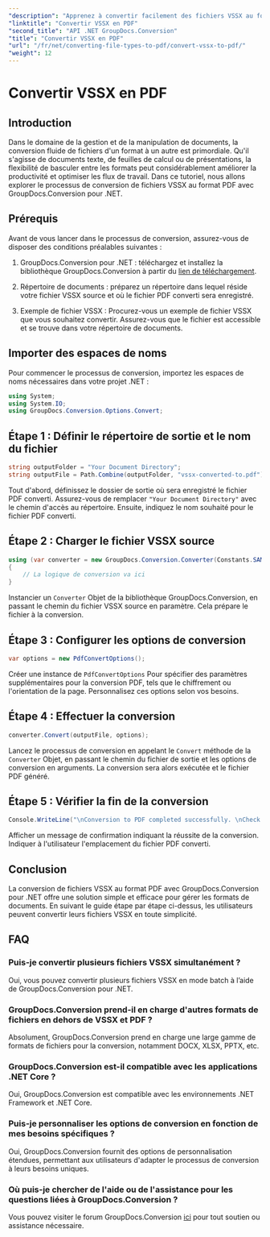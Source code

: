 ```yaml
---
"description": "Apprenez à convertir facilement des fichiers VSSX au format PDF grâce à GroupDocs.Conversion pour .NET. Simplifiez vos flux de gestion documentaire."
"linktitle": "Convertir VSSX en PDF"
"second_title": "API .NET GroupDocs.Conversion"
"title": "Convertir VSSX en PDF"
"url": "/fr/net/converting-file-types-to-pdf/convert-vssx-to-pdf/"
"weight": 12
---
```


# Convertir VSSX en PDF

## Introduction
Dans le domaine de la gestion et de la manipulation de documents, la conversion fluide de fichiers d'un format à un autre est primordiale. Qu'il s'agisse de documents texte, de feuilles de calcul ou de présentations, la flexibilité de basculer entre les formats peut considérablement améliorer la productivité et optimiser les flux de travail. Dans ce tutoriel, nous allons explorer le processus de conversion de fichiers VSSX au format PDF avec GroupDocs.Conversion pour .NET.
## Prérequis
Avant de vous lancer dans le processus de conversion, assurez-vous de disposer des conditions préalables suivantes :
1. GroupDocs.Conversion pour .NET : téléchargez et installez la bibliothèque GroupDocs.Conversion à partir du [lien de téléchargement](https://releases.groupdocs.com/conversion/net/).
   
2. Répertoire de documents : préparez un répertoire dans lequel réside votre fichier VSSX source et où le fichier PDF converti sera enregistré.
3. Exemple de fichier VSSX : Procurez-vous un exemple de fichier VSSX que vous souhaitez convertir. Assurez-vous que le fichier est accessible et se trouve dans votre répertoire de documents.

## Importer des espaces de noms
Pour commencer le processus de conversion, importez les espaces de noms nécessaires dans votre projet .NET :
```csharp
using System;
using System.IO;
using GroupDocs.Conversion.Options.Convert;
```

## Étape 1 : Définir le répertoire de sortie et le nom du fichier
```csharp
string outputFolder = "Your Document Directory";
string outputFile = Path.Combine(outputFolder, "vssx-converted-to.pdf");
```
Tout d'abord, définissez le dossier de sortie où sera enregistré le fichier PDF converti. Assurez-vous de remplacer `"Your Document Directory"` avec le chemin d'accès au répertoire. Ensuite, indiquez le nom souhaité pour le fichier PDF converti.
## Étape 2 : Charger le fichier VSSX source
```csharp
using (var converter = new GroupDocs.Conversion.Converter(Constants.SAMPLE_VSSX))
{
    // La logique de conversion va ici
}
```
Instancier un `Converter` Objet de la bibliothèque GroupDocs.Conversion, en passant le chemin du fichier VSSX source en paramètre. Cela prépare le fichier à la conversion.
## Étape 3 : Configurer les options de conversion
```csharp
var options = new PdfConvertOptions();
```
Créer une instance de `PdfConvertOptions` Pour spécifier des paramètres supplémentaires pour la conversion PDF, tels que le chiffrement ou l'orientation de la page. Personnalisez ces options selon vos besoins.
## Étape 4 : Effectuer la conversion
```csharp
converter.Convert(outputFile, options);
```
Lancez le processus de conversion en appelant le `Convert` méthode de la `Converter` Objet, en passant le chemin du fichier de sortie et les options de conversion en arguments. La conversion sera alors exécutée et le fichier PDF généré.
## Étape 5 : Vérifier la fin de la conversion
```csharp
Console.WriteLine("\nConversion to PDF completed successfully. \nCheck output in {0}", outputFolder);
```
Afficher un message de confirmation indiquant la réussite de la conversion. Indiquer à l'utilisateur l'emplacement du fichier PDF converti.

## Conclusion
La conversion de fichiers VSSX au format PDF avec GroupDocs.Conversion pour .NET offre une solution simple et efficace pour gérer les formats de documents. En suivant le guide étape par étape ci-dessus, les utilisateurs peuvent convertir leurs fichiers VSSX en toute simplicité.
## FAQ
### Puis-je convertir plusieurs fichiers VSSX simultanément ?
Oui, vous pouvez convertir plusieurs fichiers VSSX en mode batch à l’aide de GroupDocs.Conversion pour .NET.
### GroupDocs.Conversion prend-il en charge d'autres formats de fichiers en dehors de VSSX et PDF ?
Absolument, GroupDocs.Conversion prend en charge une large gamme de formats de fichiers pour la conversion, notamment DOCX, XLSX, PPTX, etc.
### GroupDocs.Conversion est-il compatible avec les applications .NET Core ?
Oui, GroupDocs.Conversion est compatible avec les environnements .NET Framework et .NET Core.
### Puis-je personnaliser les options de conversion en fonction de mes besoins spécifiques ?
Oui, GroupDocs.Conversion fournit des options de personnalisation étendues, permettant aux utilisateurs d'adapter le processus de conversion à leurs besoins uniques.
### Où puis-je chercher de l'aide ou de l'assistance pour les questions liées à GroupDocs.Conversion ?
Vous pouvez visiter le forum GroupDocs.Conversion [ici](https://forum.groupdocs.com/c/conversion/11) pour tout soutien ou assistance nécessaire.